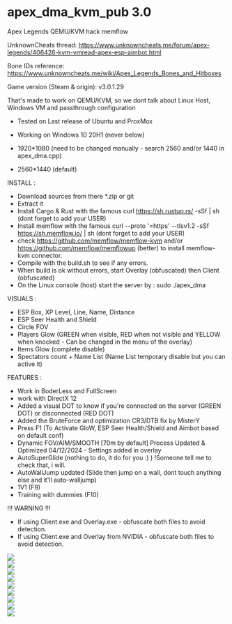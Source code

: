 # apex_dma_kvm_pub 3.0
 Apex Legends QEMU/KVM hack memflow

UnknownCheats thread: https://www.unknowncheats.me/forum/apex-legends/406426-kvm-vmread-apex-esp-aimbot.html

Bone IDs reference: https://www.unknowncheats.me/wiki/Apex_Legends_Bones_and_Hitboxes

Game version (Steam & origin): v3.0.1.29

That's made to work on QEMU/KVM, so we dont talk about Linux Host, Windows VM and passthrough configuration

- Tested on Last release of Ubuntu and ProxMox
- Working on Windows 10 20H1 (never below)

- 1920*1080 (need to be changed manually - search 2560 and/or 1440 in apex_dma.cpp)
- 2560*1440 (default)

INSTALL : 
 - Download sources from there *.zip or git
 - Extract it
 - Install Cargo & Rust with the famous curl https://sh.rustup.rs/ -sSf | sh (dont forget to add your USER)
 - Install memflow with the famous curl --proto '=https' --tlsv1.2 -sSf https://sh.memflow.io/ | sh (dont forget to add your USER)
 - check https://github.com/memflow/memflow-kvm and/or https://github.com/memflow/memflowup (better) to install memflow-kvm connector.
 - Compile with the build.sh to see if any errors.
 - When build is ok without errors, start Overlay (obfuscated) then Client (obfuscated)
 - On the Linux console (host) start the server by : sudo ./apex_dma
    
VISUALS :
 - ESP Box, XP Level, Line, Name, Distance
 - ESP Seer Health and Shield
 - Circle FOV
 - Players Glow (GREEN when visible, RED when not visible and YELLOW when knocked - Can be changed in the menu of the overlay)
 - Items Glow (complete disable)
 - Spectators count + Name List (Name List temporary disable but you can active it)

FEATURES :
 - Work in BoderLess and FullScreen
 - work with DirectX 12
 - Added a visual DOT to know if you're connected on the server (GREEN DOT) or disconnected (RED DOT)
 - Added the BruteForce and optimization CR3/DTB fix by MisterY
 - Press F1 (To Activate GloW, ESP Seer Health/Shield and Aimbot based on default conf)
 - Dynamic FOV/AIM/SMOOTH [70m by default] Process Updated & Optimized 04/12/2024 - Settings added in overlay
 - AutoSuperGlide (nothing to do, it do for you :) ) !Someone tell me to check that, i will.
 - AutoWallJump updated (Slide then jump on a wall, dont touch anything else and it'll auto-walljump)
 - 1V1 (F9)
 - Training with dummies (F10)

!!! WARNING !!!

 - If using Client.exe and Overlay.exe - obfuscate both files to avoid detection.
 - If using Client.exe and Overlay from NVIDIA - obfuscate both files to avoid detection.

<img src="https://github.com/albatror/adkv/blob/master/demo/settingsS.png" style="display: block; margin: auto;" />
<img src="https://github.com/albatror/adkv/blob/master/demo/settingsS2.png" style="display: block; margin: auto;" />
<img src="https://github.com/albatror/adkv/blob/master/demo/Demo2.png" style="display: block; margin: auto;" />
<img src="https://github.com/albatror/adkv/blob/master/demo/settingsN2.png" style="display: block; margin: auto;" />
<img src="https://github.com/albatror/adkv/blob/master/demo/Demo4.png" style="display: block; margin: auto;" />
<img src="https://github.com/albatror/adkv/blob/master/demo/ingame1.png" style="display: block; margin: auto;" />
<img src="https://github.com/albatror/adkv/blob/master/demo/ingame2.png" style="display: block; margin: auto;" />
<img src="https://github.com/albatror/adkv/blob/master/demo/Demo5.png" style="display: block; margin: auto;" />
<img src="https://github.com/albatror/adkv/blob/master/demo/connected.png" style="display: block; margin: auto;" />
